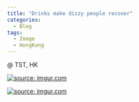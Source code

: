 ```yaml
---
title: "Drinks make dizzy people recover"
categories:
  - Blog
tags:
  - Image
  - HongKong
---
```


@ TST, HK

<a href="https://imgur.com/MsOqP0w"><img src="https://i.imgur.com/MsOqP0w.jpg" title="source: imgur.com" /></a>

<a href="https://imgur.com/chsKIEd"><img src="https://i.imgur.com/chsKIEd.jpg" title="source: imgur.com" /></a>

<script src="https://utteranc.es/client.js"
        repo="serendipityinlife/serendipityinlife.github.io"
        issue-term="pathname"
        theme="github-light"
        crossorigin="anonymous"
        async>
</script>
